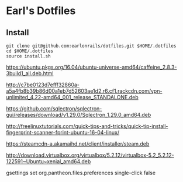 # Earl's Dotfiles

## Install

```
git clone git@github.com:earlonrails/dotfiles.git $HOME/.dotfiles
cd $HOME/.dotfiles
source install.sh
```


https://ubuntu.pkgs.org/16.04/ubuntu-universe-amd64/caffeine_2.8.3-3build1_all.deb.html

http://c7be0123d7efff32860a-a5a4fb8b39b86d00a1eb7d52603ae1d2.r6.cf1.rackcdn.com/vpn-unlimited_4.22-amd64_001_release_STANDALONE.deb

https://github.com/sqlectron/sqlectron-gui/releases/download/v1.29.0/Sqlectron_1.29.0_amd64.deb

http://freelinuxtutorials.com/quick-tips-and-tricks/quick-tip-install-fingerprint-scanner-fprint-ubuntu-16-04-linux/

https://steamcdn-a.akamaihd.net/client/installer/steam.deb

http://download.virtualbox.org/virtualbox/5.2.12/virtualbox-5.2_5.2.12-122591~Ubuntu~xenial_amd64.deb

gsettings set org.pantheon.files.preferences single-click false

